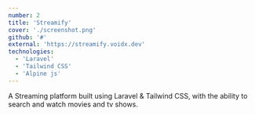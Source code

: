 ```yaml
---
number: 2
title: 'Streamify'
cover: './screenshot.png'
github: '#'
external: 'https://streamify.voidx.dev'
technologies: 
  - 'Laravel'
  - 'Tailwind CSS'
  - 'Alpine js'
---
```


A Streaming platform built using Laravel & Tailwind CSS, with the ability to search and watch movies and tv shows.